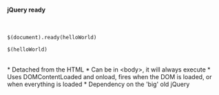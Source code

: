 ####  jQuery ready
<br>

```
$(document).ready(helloWorld)
```
```
$(helloWorld)
```
<br>
* Detached from the HTML
* Can be in &lt;body&gt;, it will always execute
* Uses DOMContentLoaded and onload, fires when the DOM is loaded, or when everything is loaded
* Dependency on the 'big' old jQuery

